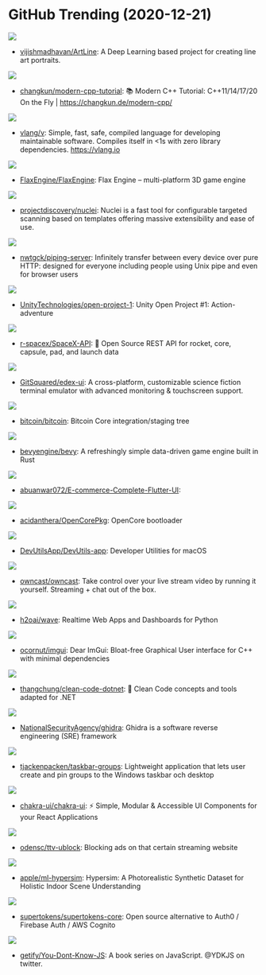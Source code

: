 # GitHub Trending (2020-12-21)

![](https://img.shields.io/badge/Jupyter%20Notebook-New%20321-green?style=flat-square&logo=appveyor)
- [vijishmadhavan/ArtLine](https://github.com/vijishmadhavan/ArtLine): A Deep Learning based project for creating line art portraits.

![](https://img.shields.io/badge/C%2B%2B-New%20116-green?style=flat-square&logo=appveyor)
- [changkun/modern-cpp-tutorial](https://github.com/changkun/modern-cpp-tutorial): 📚 Modern C++ Tutorial: C++11/14/17/20 On the Fly | https://changkun.de/modern-cpp/

![](https://img.shields.io/badge/V-New%2062-green?style=flat-square&logo=appveyor)
- [vlang/v](https://github.com/vlang/v): Simple, fast, safe, compiled language for developing maintainable software. Compiles itself in <1s with zero library dependencies. https://vlang.io

![](https://img.shields.io/badge/C%2B%2B-New%20363-green?style=flat-square&logo=appveyor)
- [FlaxEngine/FlaxEngine](https://github.com/FlaxEngine/FlaxEngine): Flax Engine – multi-platform 3D game engine

![](https://img.shields.io/badge/Go-New%2070-green?style=flat-square&logo=appveyor)
- [projectdiscovery/nuclei](https://github.com/projectdiscovery/nuclei): Nuclei is a fast tool for configurable targeted scanning based on templates offering massive extensibility and ease of use.

![](https://img.shields.io/badge/TypeScript-New%20283-green?style=flat-square&logo=appveyor)
- [nwtgck/piping-server](https://github.com/nwtgck/piping-server): Infinitely transfer between every device over pure HTTP: designed for everyone including people using Unix pipe and even for browser users

![](https://img.shields.io/badge/C%23-New%2045-green?style=flat-square&logo=appveyor)
- [UnityTechnologies/open-project-1](https://github.com/UnityTechnologies/open-project-1): Unity Open Project #1: Action-adventure

![](https://img.shields.io/badge/JavaScript-New%2035-green?style=flat-square&logo=appveyor)
- [r-spacex/SpaceX-API](https://github.com/r-spacex/SpaceX-API): 🚀 Open Source REST API for rocket, core, capsule, pad, and launch data

![](https://img.shields.io/badge/JavaScript-New%20118-green?style=flat-square&logo=appveyor)
- [GitSquared/edex-ui](https://github.com/GitSquared/edex-ui): A cross-platform, customizable science fiction terminal emulator with advanced monitoring & touchscreen support.

![](https://img.shields.io/badge/C%2B%2B-New%20170-green?style=flat-square&logo=appveyor)
- [bitcoin/bitcoin](https://github.com/bitcoin/bitcoin): Bitcoin Core integration/staging tree

![](https://img.shields.io/badge/Rust-New%2081-green?style=flat-square&logo=appveyor)
- [bevyengine/bevy](https://github.com/bevyengine/bevy): A refreshingly simple data-driven game engine built in Rust

![](https://img.shields.io/badge/Dart-New%2041-green?style=flat-square&logo=appveyor)
- [abuanwar072/E-commerce-Complete-Flutter-UI](https://github.com/abuanwar072/E-commerce-Complete-Flutter-UI): 

![](https://img.shields.io/badge/C-New%2025-green?style=flat-square&logo=appveyor)
- [acidanthera/OpenCorePkg](https://github.com/acidanthera/OpenCorePkg): OpenCore bootloader

![](https://img.shields.io/badge/Objective-C-New%2035-green?style=flat-square&logo=appveyor)
- [DevUtilsApp/DevUtils-app](https://github.com/DevUtilsApp/DevUtils-app): Developer Utilities for macOS

![](https://img.shields.io/badge/Go-New%20795-green?style=flat-square&logo=appveyor)
- [owncast/owncast](https://github.com/owncast/owncast): Take control over your live stream video by running it yourself. Streaming + chat out of the box.

![](https://img.shields.io/badge/Python-New%20532-green?style=flat-square&logo=appveyor)
- [h2oai/wave](https://github.com/h2oai/wave): Realtime Web Apps and Dashboards for Python

![](https://img.shields.io/badge/C%2B%2B-New%20144-green?style=flat-square&logo=appveyor)
- [ocornut/imgui](https://github.com/ocornut/imgui): Dear ImGui: Bloat-free Graphical User interface for C++ with minimal dependencies

![](https://img.shields.io/badge/C%23-New%2070-green?style=flat-square&logo=appveyor)
- [thangchung/clean-code-dotnet](https://github.com/thangchung/clean-code-dotnet): 🛁 Clean Code concepts and tools adapted for .NET

![](https://img.shields.io/badge/Java-New%20237-green?style=flat-square&logo=appveyor)
- [NationalSecurityAgency/ghidra](https://github.com/NationalSecurityAgency/ghidra): Ghidra is a software reverse engineering (SRE) framework

![](https://img.shields.io/badge/C%23-New%2078-green?style=flat-square&logo=appveyor)
- [tjackenpacken/taskbar-groups](https://github.com/tjackenpacken/taskbar-groups): Lightweight application that lets user create and pin groups to the Windows taskbar och desktop

![](https://img.shields.io/badge/TypeScript-New%20243-green?style=flat-square&logo=appveyor)
- [chakra-ui/chakra-ui](https://github.com/chakra-ui/chakra-ui): ⚡️ Simple, Modular & Accessible UI Components for your React Applications

![](https://img.shields.io/badge/JavaScript-New%2033-green?style=flat-square&logo=appveyor)
- [odensc/ttv-ublock](https://github.com/odensc/ttv-ublock): Blocking ads on that certain streaming website

![](https://img.shields.io/badge/Python-New%2088-green?style=flat-square&logo=appveyor)
- [apple/ml-hypersim](https://github.com/apple/ml-hypersim): Hypersim: A Photorealistic Synthetic Dataset for Holistic Indoor Scene Understanding

![](https://img.shields.io/badge/Java-New%20163-green?style=flat-square&logo=appveyor)
- [supertokens/supertokens-core](https://github.com/supertokens/supertokens-core): Open source alternative to Auth0 / Firebase Auth / AWS Cognito

![](https://img.shields.io/badge/none-New%2070-green?style=flat-square&logo=appveyor)
- [getify/You-Dont-Know-JS](https://github.com/getify/You-Dont-Know-JS): A book series on JavaScript. @YDKJS on twitter.

